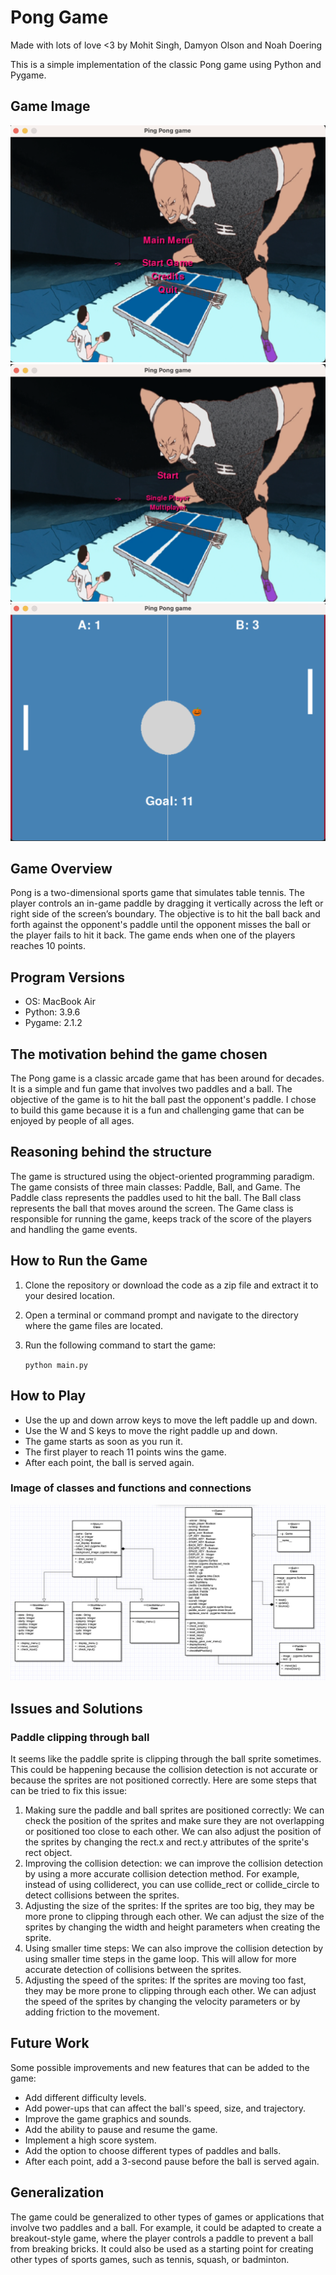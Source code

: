 # Pong Game 
 Made with lots of love <3 by Mohit Singh, Damyon Olson and Noah Doering

This is a simple implementation of the classic Pong game using Python and Pygame.

## Game Image

![Pong Game Screenshot](./resources/game_image_1.png)
![Pong Game Screenshot](./resources/game_image_2.png)
![Pong Game Screenshot](./resources/game_image_3.png)

## Game Overview

Pong is a two-dimensional sports game that simulates table tennis. The player controls an in-game paddle by dragging it vertically across the left or right side of the screen’s boundary. The objective is to hit the ball back and forth against the opponent's paddle until the opponent misses the ball or the player fails to hit it back. The game ends when one of the players reaches 10 points.

## Program Versions

- OS: MacBook Air
- Python: 3.9.6
- Pygame: 2.1.2

## The motivation behind the game chosen

The Pong game is a classic arcade game that has been around for decades. It is a simple and fun game that involves two paddles and a ball. The objective of the game is to hit the ball past the opponent's paddle. I chose to build this game because it is a fun and challenging game that can be enjoyed by people of all ages.

## Reasoning behind the structure

The game is structured using the object-oriented programming paradigm. The game consists of three main classes: Paddle, Ball, and Game. The Paddle class represents the paddles used to hit the ball. The Ball class represents the ball that moves around the screen. The Game class is responsible for running the game, keeps track of the score of the players and handling the game events.

## How to Run the Game

1. Clone the repository or download the code as a zip file and extract it to your desired location.
2. Open a terminal or command prompt and navigate to the directory where the game files are located.
3. Run the following command to start the game:

    ```python main.py```

## How to Play

- Use the up and down arrow keys to move the left paddle up and down.
- Use the W and S keys to move the right paddle up and down.
- The game starts as soon as you run it.
- The first player to reach 11 points wins the game.
- After each point, the ball is served again.

### Image of classes and functions and connections
![UML_Diagram](./resources/UML.png)

## Issues and Solutions
### Paddle clipping through ball
It seems like the paddle sprite is clipping through the ball sprite sometimes. This could be happening because the collision detection is not accurate or because the sprites are not positioned correctly.
Here are some steps that can be tried to fix this issue:
1. Making sure the paddle and ball sprites are positioned correctly: We can check the position of the sprites and make sure they are not overlapping or positioned too close to each other. We can also adjust the position of the sprites by changing the rect.x and rect.y attributes of the sprite's rect object.
2. Improving the collision detection: we can improve the collision detection by using a more accurate collision detection method. For example, instead of using colliderect, you can use collide_rect or collide_circle to detect collisions between the sprites.
3. Adjusting the size of the sprites: If the sprites are too big, they may be more prone to clipping through each other. We can adjust the size of the sprites by changing the width and height parameters when creating the sprite.
4. Using smaller time steps: We can also improve the collision detection by using smaller time steps in the game loop. This will allow for more accurate detection of collisions between the sprites.
5. Adjusting the speed of the sprites: If the sprites are moving too fast, they may be more prone to clipping through each other. We can adjust the speed of the sprites by changing the velocity parameters or by adding friction to the movement.

## Future Work

Some possible improvements and new features that can be added to the game:

- Add different difficulty levels.
- Add power-ups that can affect the ball's speed, size, and trajectory.
- Improve the game graphics and sounds.
- Add the ability to pause and resume the game.
- Implement a high score system.
- Add the option to choose different types of paddles and balls.
- After each point, add a 3-second pause before the ball is served again.

## Generalization

The game could be generalized to other types of games or applications that involve two paddles and a ball. For example, it could be adapted to create a breakout-style game, where the player controls a paddle to prevent a ball from breaking bricks. It could also be used as a starting point for creating other types of sports games, such as tennis, squash, or badminton.
